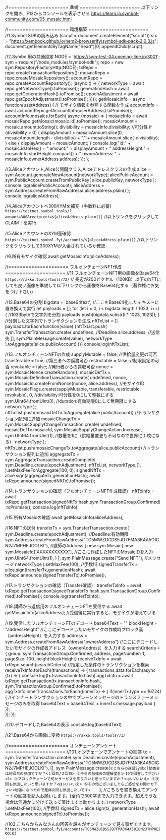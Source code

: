 //===================== 準備 ===================== 
以下リンクを開き、F12からコンソールを表示させる
https://learn.ja.symbol-community.com/05_mosaic.html

//===================== 環境構築 ===================== 
//1.Symbol SDKの読み込み
(script = document.createElement("script")).src = "https://xembook.github.io/nem2-browserify/symbol-sdk-pack-2.0.3.js";
document.getElementsByTagName("head")[0].appendChild(script);

//2.Symbol用の共通設定
NODE = 'https://sym-test-04.opening-line.jp:3001';
sym = require("/node_modules/symbol-sdk");
repo = new sym.RepositoryFactoryHttp(NODE);
txRepo = repo.createTransactionRepository();
mosaicRepo = repo.createMosaicRepository();
accountRepo = repo.createAccountRepository();
(async () => {
  networkType = await repo.getNetworkType().toPromise();
  generationHash = await repo.getGenerationHash().toPromise();
  epochAdjustment = await repo.getEpochAdjustment().toPromise();
})();
getMosaicInfo = async function(userAddress) { // モザイク情報を参照する関数を作成
 accountInfo = await accountRepo.getAccountInfo(userAddress).toPromise();
 accountInfo.mosaics.forEach( async (mosaic) => {
   mosaicInfo = await mosaicRepo.getMosaic(mosaic.id).toPromise();
   mosaicAmount = mosaic.amount.toString();
   divisibility = mosaicInfo.divisibility; //可分性
   if (divisibility > 0) {
   displayAmount =
     mosaicAmount.slice(0, mosaicAmount.length - divisibility) +  "." + mosaicAmount.slice(-divisibility);
 } else {
   displayAmount = mosaicAmount;
 }
   console.log("id:" + mosaic.id.toHex() + " amount:" + displayAmount + " addressHeight:" + mosaicInfo.startHeight.compact() + " ownerAddress: " + mosaicInfo.ownerAddress.address);
 });
};

//3.Aliceアカウント,Alice公開鍵クラス,Aliceアドレスクラスの作成
alice = sym.Account.generateNewAccount(networkType);
alicePublicAccount = sym.PublicAccount.createFromPublicKey(
  alice.publicKey,
  networkType
);
console.log(alicePublicAccount);
aliceAddress = sym.Address.createFromRawAddress(
  alice.address.plain()
);
console.log(aliceAddress);

//4.Aliceアカウントへ300XYMを補充（手数料に必要）
`https://testnet.symbol.tools/?amount=300&recipient=${aliceAddress.plain()}` //以下リンクをクリックしてCLAIM！を実行

//5.AliceアカウントのXYM量確認
`https://testnet.symbol.fyi/accounts/${aliceAddress.plain()}` //以下リンクをクリックして300XYMが入金されているか確認

//6.所有モザイク確認
await getMosaicInfo(aliceAddress);

//===================== フルオンチェーンNFT作成 ===================== 
//11.フルオンチェーンNFT用の画像をBase64化
`https://rakko.tools/tools/72/` // 長辺が200ピクセル（100KB）以下のNFTにしても良い画像を準備して以下リンクから画像をBase64化する（著作権にお気をつけ下さい）

//12.Base64の分割
bigdata = 'base64text'; //ここをBase64化したテキストに置き換えて実行
let payloads = [];
for (let i = 0; i < bigdata.length / 1023; i++) { //1023byteで文字列を分割
    payloads.push(bigdata.substr(i * 1023, 1023));
}
//分割した文字列でトランザクションを生成
nftTxList = []
payloads.forEach(function(value) {nftTxList.push(
    sym.TransferTransaction.create(
    undefined, //Deadline
    alice.address,  //送信先
    [],
    sym.PlainMessage.create(value),
    networkType
).toAggregate(alice.publicAccount)
)})
console.log(nftTxList);

//13.フルオンチェーンNFTの作成
supplyMutable = false; //供給量変更の可否
transferable = true; //第三者への譲渡可否
restrictable = false; //制限設定の可否
revokable = false; //発行者からの還収可否
nonce = sym.MosaicNonce.createRandom();
mosaicDefTx = sym.MosaicDefinitionTransaction.create(
    undefined, 
    nonce,
    sym.MosaicId.createFromNonce(nonce, alice.address), //モザイクID
    sym.MosaicFlags.create(supplyMutable, transferable, restrictable, revokable),
    0, //divisibility:可分性を0にして整数にする
    sym.UInt64.fromUint(0), //duration:有効期限0にして無期限にする
    networkType
);
nftTxList.push(mosaicDefTx.toAggregate(alice.publicAccount)) //トランザクション配列に追加
mosaicChangeTx = sym.MosaicSupplyChangeTransaction.create(
    undefined,
    mosaicDefTx.mosaicId,
    sym.MosaicSupplyChangeAction.Increase,
    sym.UInt64.fromUint(1), //数量を1に（供給量変更も不可なので世界に１枚になる）
    networkType
);
nftTxList.push(mosaicChangeTx.toAggregate(alice.publicAccount)) //トランザクション配列に追加
aggregateTx = sym.AggregateTransaction.createComplete(
    sym.Deadline.create(epochAdjustment),
    nftTxList,
    networkType,[],
).setMaxFeeForAggregate(100, 0);
signedNftTx = alice.sign(aggregateTx,generationHash);
await txRepo.announce(signedNftTx).toPromise();

//14.トランザクションの確認（フルオンチェーンNFT作成確認）
nftTxInfo = await txRepo.getTransaction(signedNftTx.hash,sym.TransactionGroup.Confirmed).toPromise();
console.log(nftTxInfo); 

//15.所有Mosaicの確認
await getMosaicInfo(aliceAddress);

//16.NFTの送付
transferTx = sym.TransferTransaction.create(
    sym.Deadline.create(epochAdjustment), //Deadline:有効期限
    sym.Address.createFromRawAddress("TC5MWZUCDS5JD7FMA3K4A5OIGN2J7MPHEJOOLKI"), //講師のAddress
  [
    new sym.Mosaic(
      new sym.MosaicId('XXXXXXXXXXX'), //ここに作成したNFTのMosaicIDを入力
      sym.UInt64.fromUint(1),
    )
  ],
    sym.PlainMessage.create("Send NFT"), //メッセージ
    networkType
).setMaxFee(100); //手数料
signedTransferTx = alice.sign(transferTx,generationHash);
await txRepo.announce(signedTransferTx).toPromise();

//17.トランザクションの確認（Transfer確認）
transferTxInfo = await txRepo.getTransaction(signedTransferTx.hash,sym.TransactionGroup.Confirmed).toPromise();
console.log(transferTxInfo); 

//18.講師から返信用のフルオンチェーンFTを受信する
await getMosaicInfo(aliceAddress); //受信後に実行すると、モザイクが増えている

//19.受信したフルオンチェーンFTのデコード
base64Text = ""
blockHeight = "addressHeight"  //ここにデコードしたいモザイクの作成時ブロック高（addressHeight）を入力する
address = sym.Address.createFromRawAddress("ownerAddress")  //ここにデコードしたいモザイクの作成者アドレス（ownerAddress）を入力する
searchCriteria = { group: sym.TransactionGroup.Confirmed, address, pageNumber: 1, pageSize: 100 ,height:blockHeight}
receiveTxInfo = await txRepo.search(searchCriteria) //指定した条件のトランザクションを検索
receiveTxInfo.forEach((transactions) => {
  transactions.data.forEach(async (tx) => {
    console.log(tx.transactionInfo.hash)
    aggTxInfo = await txRepo.getTransaction(tx.transactionInfo.hash, sym.TransactionGroup.Confirmed).toPromise();
    aggTxInfo.innerTransactions.forEach((innerTx) => {
        if(innerTx.type == 16724){ //インナートランザクションの中でプレーンメッセージのトランスファーメッセージのみを取得
        	base64Text = base64Text + innerTx.message.payload
        }
    });         
  });
});

//20.デコードしたBase64の表示
console.log(base64Text)

//21.Base64から画像に変換
`https://rakko.tools/tools/71/`

//===================== オンチェーンアンケート ===================== 
//101.オンチェーンでアンケートの回答
tx = sym.TransferTransaction.create(
    sym.Deadline.create(epochAdjustment),
    sym.Address.createFromRawAddress("TC5MWZUCDS5JD7FMA3K4A5OIGN2J7MPHEJOOLKI"), 
    [],
    sym.PlainMessage.create(`
    ①こちらの速習Symbol勉強会は何回目の参加ですか？<１回目/２回目>
    ②今日の勉強会の理解度を1~10で回答して下さい<5>
    ③ブロックチェーンで何かサービスを作りたいと思っていますか？<はい/いいえ>
    ④次回も参加したいと思いますか？<はい/いいえ>
    ⑤その他ございましたらご感想をお聞かせ下さい<勉強になったので是非次回も参加したいです>    
    `), //こちらを書き換えてアンケートの回答を記入お願いします。(全角で300字まで入力できます。超えそうな場合は何通かに分けて送って頂けますと助かります。)
    networkType
).setMaxFee(100); //手数料
signedTx = alice.sign(tx, generationHash);
await txRepo.announce(signedTx).toPromise();

//102.こちらからみなさんの回答を誰もがオンチェーンで見る事ができます。
`https://testnet.symbol.fyi/accounts/TC5MWZUCDS5JD7FMA3K4A5OIGN2J7MPHEJOOLKI`